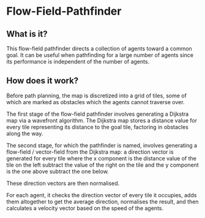 # Flow-Field-Pathfinder

## What is it?

This flow-field pathfinder directs a collection of agents toward a common goal. It can be useful when pathfinding for a large number of agents since its performance is independent of the number of agents.

## How does it work?

Before path planning, the map is discretized into a grid of tiles, some of which are marked as obstacles which the agents cannot traverse over.

The first stage of the flow-field pathfinder involves generating a Dijkstra map via a wavefront algorithm. The Dijkstra map stores a distance value for every tile representing its distance to the goal tile, factoring in obstacles along the way.

The second stage, for which the pathfinder is named, involves generating a flow-field / vector-field from the Dijkstra map: a direction vector is generated for every tile where the x component is the distance value of the tile on the left subtract the value of the right on the tile and the y component is the one above subtract the one below.

These direction vectors are then normalised.

For each agent, it checks the direction vector of every tile it occupies, adds them altogether to get the average direction, normalises the result, and then calculates a velocity vector based on the speed of the agents.
